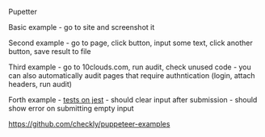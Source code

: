 Pupetter

Basic example - go to site and screenshot it

Second example - go to page, click button, input some text, click another button, save result to file

Third example - go to 10clouds.com, run audit, check unused code
    - you can also automatically audit pages that require authntication (login, attach headers, run audit)

Forth example - [tests on jest](https://jestjs.io/docs/en/puppeteer)
    - should clear input after submission
    - should show error on submitting empty input

https://github.com/checkly/puppeteer-examples